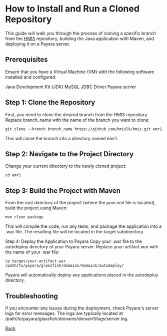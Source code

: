 
# How to Install and Run a Cloned Repository

This guide will walk you through the process of cloning a specific branch from the [HMIS](https://github.com/hmislk/hmis) repository, building the Java application with Maven, and deploying it on a Payara server.

## Prerequisites

Ensure that you have a Virtual Machine (VM) with the following software installed and configured:

Java Development Kit (JDK)
MySQL JDBC Driver
Payara server

## Step 1: Clone the Repository
First, you need to clone the desired branch from the HMIS repository. Replace branch_name with the name of the branch you want to clone:

`git clone --branch branch_name https://github.com/hmislk/hmis.git emr1`

This will clone the branch into a directory named emr1.

## Step 2: Navigate to the Project Directory
Change your current directory to the newly cloned project:

`cd emr1`

## Step 3: Build the Project with Maven
From the root directory of the project (where the pom.xml file is located), build the project using Maven:

`mvn clean package`

This will compile the code, run any tests, and package the application into a .war file. The resulting file will be located in the target subdirectory.

Step 4: Deploy the Application to Payara
Copy your .war file to the autodeploy directory of your Payara server. Replace your-artifact.war with the name of your .war file:


`cp target/your-artifact.war /path/to/payara/glassfish/domains/domain1/autodeploy/`

Payara will automatically deploy any applications placed in the autodeploy directory.

## Troubleshooting
If you encounter any issues during the deployment, check Payara's server logs for error messages. The logs are typically located at /path/to/payara/glassfish/domains/domain1/logs/server.log.

[Back](https://github.com/hmislk/hmis/wiki)
